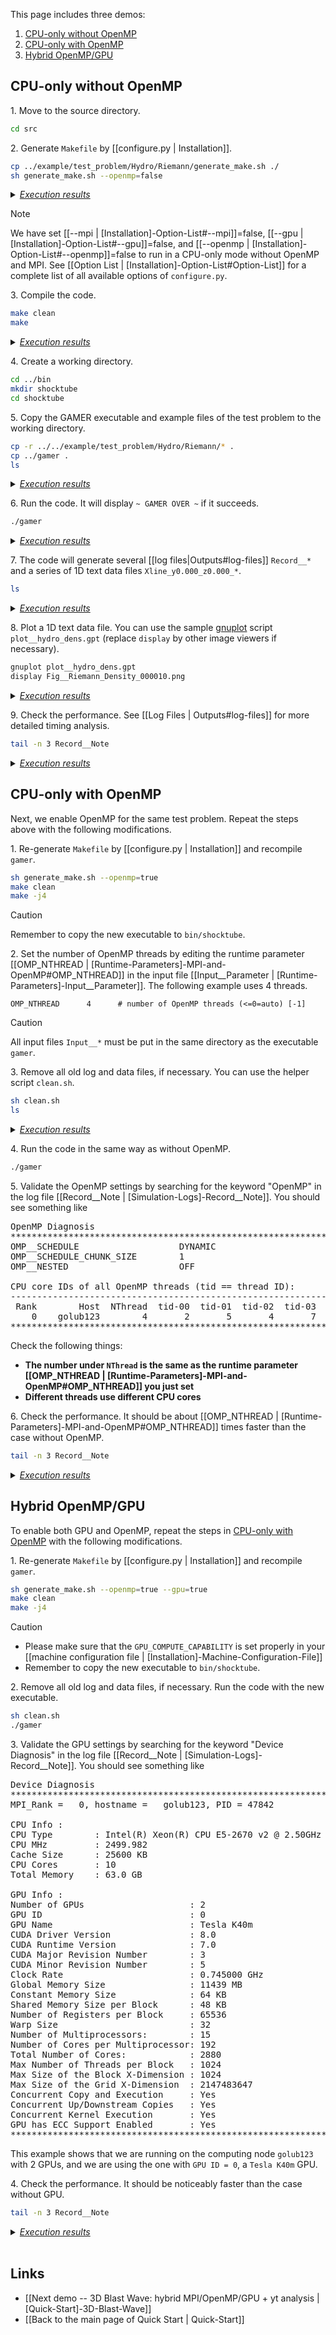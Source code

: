 This page includes three demos:
1. [CPU-only without OpenMP](#cpu-only-without-openmp)
2. [CPU-only with OpenMP](#cpu-only-with-openmp)
3. [Hybrid OpenMP/GPU](#hybrid-openmpgpu)

## CPU-only without OpenMP

1\. Move to the source directory.
``` bash
cd src
```

2\. Generate `Makefile` by [[configure.py | Installation]].
``` bash
cp ../example/test_problem/Hydro/Riemann/generate_make.sh ./
sh generate_make.sh --openmp=false
```
<details>
<summary><u><i>Execution results</i></u></summary>

<pre>
   ...
   ...
========================================
Makefile is created.
========================================
</pre>
</details>

> [!NOTE]
> We have set
[[--mpi | [Installation]-Option-List#--mpi]]=false,
[[--gpu | [Installation]-Option-List#--gpu]]=false, and
[[--openmp | [Installation]-Option-List#--openmp]]=false
to run in a CPU-only mode
without OpenMP and MPI.
See [[Option List | [Installation]-Option-List#Option-List]]
for a complete list of all available options of `configure.py`.

3\. Compile the code.
``` bash
make clean
make
```
<details>
<summary><u><i>Execution results</i></u></summary>

<pre>
   ...
   ...
Compiling GAMER --> Successful!
</pre>
</details>

4\. Create a working directory.
``` bash
cd ../bin
mkdir shocktube
cd shocktube
```

5\. Copy the GAMER executable and example files of the
test problem to the working directory.
```bash
cp -r ../../example/test_problem/Hydro/Riemann/* .
cp ../gamer .
ls
```
<details>
<summary><u><i>Execution results</i></u></summary>

<pre>
clean.sh  gamer  Input__Flag_Lohner  Input__Parameter  Input__TestProb  plot__hydro_dens.gpt  plot__mhd.gpt  README  ReferenceSolution
</pre>
</details>

6\. Run the code. It will display `~ GAMER OVER ~` if it succeeds.
```bash
./gamer
```
<details>
<summary><u><i>Execution results</i></u></summary>

<pre>
   ...
   ...
Time: 9.0000000e-02 -> 9.3057198e-02,   Step:      29 ->      30,   dt_base: 3.0571979e-03
Time: 9.3057198e-02 -> 9.6446514e-02,   Step:      30 ->      31,   dt_base: 3.3893166e-03
Time: 9.6446514e-02 -> 9.9834923e-02,   Step:      31 ->      32,   dt_base: 3.3884083e-03
Time: 9.9834923e-02 -> 1.0000000e-01,   Step:      32 ->      33,   dt_base: 1.6507717e-04
Output_DumpData_Part (DumpID = 10) ...
Output_DumpData_Part (DumpID = 10) ... done
End_GAMER ...
End_MemFree ... done
End_GAMER ... done


~ GAME OVER ~
</pre>
</details>

7\. The code will generate several [[log files|Outputs#log-files]] `Record__*`
and a series of 1D text data files `Xline_y0.000_z0.000_*`.

``` bash
ls
```
<details>
<summary><u><i>Execution results</i></u></summary>

<pre>
clean.sh              plot__mhd.gpt       Record__PatchCount          Xline_y0.000_z0.000_000001  Xline_y0.000_z0.000_000007
gamer                 README              Record__Performance         Xline_y0.000_z0.000_000002  Xline_y0.000_z0.000_000008
Input__Flag_Lohner    Record__Dump        Record__TimeStep            Xline_y0.000_z0.000_000003  Xline_y0.000_z0.000_000009
Input__Parameter      Record__MemInfo     Record__Timing              Xline_y0.000_z0.000_000004  Xline_y0.000_z0.000_000010
Input__TestProb       Record__NCorrUnphy  ReferenceSolution           Xline_y0.000_z0.000_000005
plot__hydro_dens.gpt  Record__Note        Xline_y0.000_z0.000_000000  Xline_y0.000_z0.000_000006
</pre>
</details>

8\. Plot a 1D text data file. You can use the sample [gnuplot](http://www.gnuplot.info)
script `plot__hydro_dens.gpt` (replace `display` by other image viewers if necessary).
``` bash
gnuplot plot__hydro_dens.gpt
display Fig__Riemann_Density_000010.png
```
<details>
<summary><u><i>Execution results</i></u></summary>

[[/images/shocktube.png | alt=shocktube]]
</details>


9\. Check the performance. See [[Log Files | Outputs#log-files]] for more detailed
timing analysis.
``` bash
tail -n 3 Record__Note
```
<details>
<summary><u><i>Execution results</i></u></summary>

<pre>
Total Processing Time : 75.954923 s
</pre>
</details>

## CPU-only with OpenMP

Next, we enable OpenMP for the same test problem.
Repeat the steps above with the following modifications.

1\. Re-generate `Makefile` by [[configure.py | Installation]] and recompile `gamer`.
``` bash
sh generate_make.sh --openmp=true
make clean
make -j4
```

> [!CAUTION]
> Remember to copy the new executable to `bin/shocktube`.

2\. Set the number of OpenMP threads by editing the runtime parameter
[[OMP_NTHREAD | [Runtime-Parameters]-MPI-and-OpenMP#OMP_NTHREAD]]
in the input file
[[Input__Parameter | [Runtime-Parameters]-Input__Parameter]].
The following example uses 4 threads.
```
OMP_NTHREAD      4      # number of OpenMP threads (<=0=auto) [-1]
```
> [!CAUTION]
> All input files `Input__*` must be put in the same directory as the executable `gamer`.

3\. Remove all old log and data files, if necessary.
You can use the helper script `clean.sh`.
```bash
sh clean.sh
ls
```
<details>
<summary><u><i>Execution results</i></u></summary>

<pre>
clean.sh  gamer  Input__Flag_Lohner  Input__Parameter  Input__TestProb  plot__hydro_dens.gpt  plot__mhd.gpt  README  ReferenceSolution
</pre>
</details>

4\. Run the code in the same way as without OpenMP.
```bash
./gamer
```

5\. Validate the OpenMP settings by searching for the keyword "OpenMP"
in the log file
[[Record__Note | [Simulation-Logs]-Record__Note]].
You should see something like
<pre>
OpenMP Diagnosis
***********************************************************************************
OMP__SCHEDULE                   DYNAMIC
OMP__SCHEDULE_CHUNK_SIZE        1
OMP__NESTED                     OFF

CPU core IDs of all OpenMP threads (tid == thread ID):
------------------------------------------------------------------------
 Rank        Host  NThread  tid-00  tid-01  tid-02  tid-03
    0    golub123        4       2       5       4       7
***********************************************************************************
</pre>
Check the following things:
* **The number under `NThread` is the same as the runtime
parameter
[[OMP_NTHREAD | [Runtime-Parameters]-MPI-and-OpenMP#OMP_NTHREAD]]
you just set**
* **Different threads use different CPU cores**

6\. Check the performance. It should be about
[[OMP_NTHREAD | [Runtime-Parameters]-MPI-and-OpenMP#OMP_NTHREAD]]
times faster
than the case without OpenMP.
``` bash
tail -n 3 Record__Note
```
<details>
<summary><u><i>Execution results</i></u></summary>

<pre>
Total Processing Time : 20.460586 s
</pre>
</details>

## Hybrid OpenMP/GPU

To enable both GPU and OpenMP, repeat the steps in
[CPU-only with OpenMP](#cpu-only-with-openmp) with the
following modifications.

1\. Re-generate `Makefile` by [[configure.py | Installation]] and recompile `gamer`.
``` bash
sh generate_make.sh --openmp=true --gpu=true
make clean
make -j4
```

> [!CAUTION]
> * Please make sure that the `GPU_COMPUTE_CAPABILITY` is set properly in your [[machine configuration file | [Installation]-Machine-Configuration-File]]
> * Remember to copy the new executable to `bin/shocktube`.

2\. Remove all old log and data files, if necessary.
Run the code with the new executable.
```bash
sh clean.sh
./gamer
```

3\. Validate the GPU settings by searching for the keyword "Device Diagnosis"
in the log file
[[Record__Note | [Simulation-Logs]-Record__Note]].
You should see something like
<pre>
Device Diagnosis
***********************************************************************************
MPI_Rank =   0, hostname =   golub123, PID = 47842

CPU Info :
CPU Type        : Intel(R) Xeon(R) CPU E5-2670 v2 @ 2.50GHz
CPU MHz         : 2499.982
Cache Size      : 25600 KB
CPU Cores       : 10
Total Memory    : 63.0 GB

GPU Info :
Number of GPUs                    : 2
GPU ID                            : 0
GPU Name                          : Tesla K40m
CUDA Driver Version               : 8.0
CUDA Runtime Version              : 7.0
CUDA Major Revision Number        : 3
CUDA Minor Revision Number        : 5
Clock Rate                        : 0.745000 GHz
Global Memory Size                : 11439 MB
Constant Memory Size              : 64 KB
Shared Memory Size per Block      : 48 KB
Number of Registers per Block     : 65536
Warp Size                         : 32
Number of Multiprocessors:        : 15
Number of Cores per Multiprocessor: 192
Total Number of Cores:            : 2880
Max Number of Threads per Block   : 1024
Max Size of the Block X-Dimension : 1024
Max Size of the Grid X-Dimension  : 2147483647
Concurrent Copy and Execution     : Yes
Concurrent Up/Downstream Copies   : Yes
Concurrent Kernel Execution       : Yes
GPU has ECC Support Enabled       : Yes
***********************************************************************************
</pre>
This example shows that we are running on the computing node `golub123`
with 2 GPUs, and we are using the one with `GPU ID = 0`,
a `Tesla K40m` GPU.

4\. Check the performance. It should be noticeably faster
than the case without GPU.
``` bash
tail -n 3 Record__Note
```
<details>
<summary><u><i>Execution results</i></u></summary>

<pre>
Total Processing Time : 9.417532 s
</pre>
</details>


<br>

## Links
* [[Next demo -- 3D Blast Wave: hybrid MPI/OpenMP/GPU + yt analysis | [Quick-Start]-3D-Blast-Wave]]
* [[Back to the main page of Quick Start | Quick-Start]]

